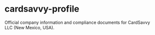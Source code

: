 # cardsavvy-profile
Official company information and compliance documents for CardSavvy LLC (New Mexico, USA).
